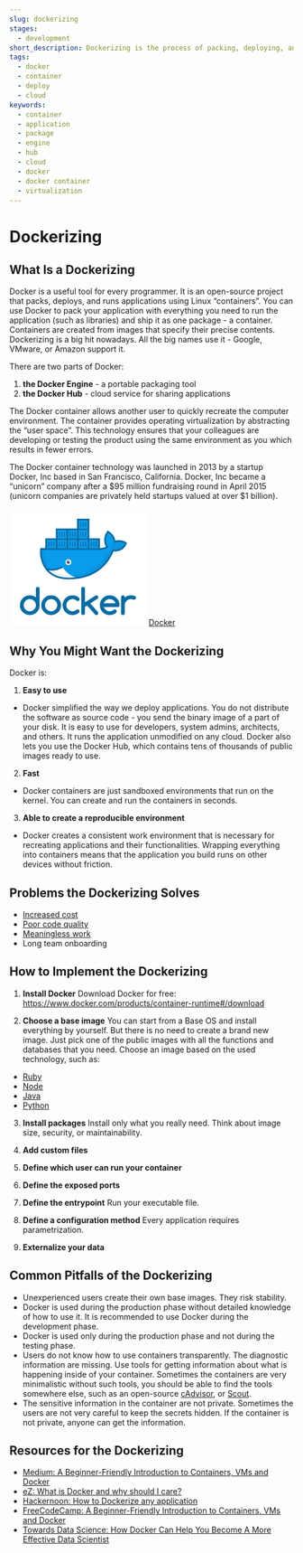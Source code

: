 ```yaml
---
slug: dockerizing
stages:
  - development
short_description: Dockerizing is the process of packing, deploying, and running applications using Docker containers. Docker is an open-source tool that ships your application with all the neccessary functionalities as one package.
tags:
  - docker
  - container
  - deploy
  - cloud
keywords:
  - container
  - application
  - package
  - engine
  - hub
  - cloud
  - docker
  - docker container
  - virtualization
---
```


# Dockerizing

## What Is a Dockerizing

Docker is a useful tool for every programmer. It is an open-source project that packs, deploys, and runs applications using Linux “containers”. You can use Docker to pack your application with everything you need to run the application (such as libraries) and ship it as one package - a container. Containers are created from images that specify their precise contents. Dockerizing is a big hit nowadays. All the big names use it - Google, VMware, or Amazon support it.

There are two parts of Docker:

1. **the Docker Engine** - a portable packaging tool
2. **the Docker Hub** - cloud service for sharing applications

The Docker container allows another user to quickly recreate the computer environment. The container provides operating virtualization by abstracting the “user space”. This technology ensures that your colleagues are developing or testing the product using the same environment as you which results in fewer errors.

The Docker container technology was launched in 2013 by a startup Docker, Inc based in San Francisco, California. Docker, Inc became a “unicorn” company after a $95 million fundraising round in April 2015 (unicorn companies are privately held startups valued at over $1 billion).

![Docker](/files/docker.png)
[Docker](https://www.docker.com/)

## Why You Might Want the Dockerizing

Docker is:

1. **Easy to use**

- Docker simplified the way we deploy applications. You do not distribute the software as source code - you send the binary image of a part of your disk. It is easy to use for developers, system admins, architects, and others. It runs the application unmodified on any cloud. Docker also lets you use the Docker Hub, which contains tens of thousands of public images ready to use.

2. **Fast**

- Docker containers are just sandboxed environments that run on the kernel. You can create and run the containers in seconds.

3. **Able to create a reproducible environment**

- Docker creates a consistent work environment that is necessary for recreating applications and their functionalities. Wrapping everything into containers means that the application you build runs on other devices without friction.

## Problems the Dockerizing Solves

- [Increased cost](/problems/increased-cost)
- [Poor code quality](/problems/poor-code-quality)
- [Meaningless work](/problems/meaningless-work)
- Long team onboarding

## How to Implement the Dockerizing

1. **Install Docker**
   Download Docker for free: https://www.docker.com/products/container-runtime#/download

2. **Choose a base image**
   You can start from a Base OS and install everything by yourself. But there is no need to create a brand new image. Just pick one of the public images with all the functions and databases that you need. Choose an image based on the used technology, such as:

- [Ruby](https://hub.Docker.com/_/ruby/)
- [Node](https://hub.Docker.com/_/node/)
- [Java](https://hub.Docker.com/_/java/)
- [Python](https://hub.Docker.com/_/python/)

3. **Install packages**
   Install only what you really need. Think about image size, security, or maintainability.

4. **Add custom files**

5. **Define which user can run your container**

6. **Define the exposed ports**

7. **Define the entrypoint**
   Run your executable file.

8. **Define a configuration method**
   Every application requires parametrization.

9. **Externalize your data**

## Common Pitfalls of the Dockerizing

- Unexperienced users create their own base images. They risk stability.
- Docker is used during the production phase without detailed knowledge of how to use it. It is recommended to use Docker during the development phase.
- Docker is used only during the production phase and not during the testing phase.
- Users do not know how to use containers transparently. The diagnostic information are missing. Use tools for getting information about what is happening inside of your container. Sometimes the containers are very minimalistic without such tools, you should be able to find the tools somewhere else, such as an open-source [cAdvisor](https://github.com/google/cadvisor), or [Scout](https://scoutapm.com/).
- The sensitive information in the container are not private. Sometimes the users are not very careful to keep the secrets hidden. If the container is not private, anyone can get the information.

## Resources for the Dockerizing

- [Medium: A Beginner-Friendly Introduction to Containers, VMs and Docker](https://medium.com/free-code-camp/a-beginner-friendly-introduction-to-containers-vms-and-Docker-79a9e3e119b)
- [eZ: What is Docker and why should I care?](https://ez.no/Blog/What-is-Docker-and-why-should-I-care)
- [Hackernoon: How to Dockerize any application](https://hackernoon.com/how-to-Dockerize-any-application-b60ad00e76da)
- [FreeCodeCamp: A Beginner-Friendly Introduction to Containers, VMs and Docker](https://www.freecodecamp.org/news/a-beginner-friendly-introduction-to-containers-vms-and-Docker-79a9e3e119b/)
- [Towards Data Science: How Docker Can Help You Become A More Effective Data Scientist](https://towardsdatascience.com/how-Docker-can-help-you-become-a-more-effective-data-scientist-7fc048ef91d5)
